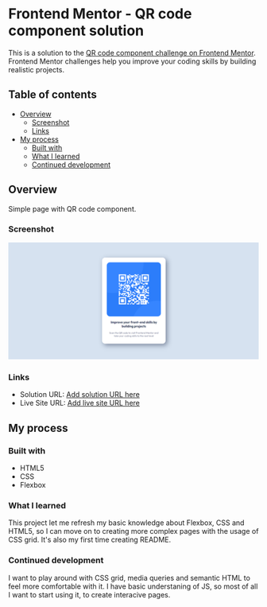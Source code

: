 # Frontend Mentor - QR code component solution

This is a solution to the [QR code component challenge on Frontend Mentor](https://www.frontendmentor.io/challenges/qr-code-component-iux_sIO_H). Frontend Mentor challenges help you improve your coding skills by building realistic projects. 

## Table of contents

- [Overview](#overview)
  - [Screenshot](#screenshot)
  - [Links](#links)
- [My process](#my-process)
  - [Built with](#built-with)
  - [What I learned](#what-i-learned)
  - [Continued development](#continued-development)

## Overview
Simple page with QR code component.

### Screenshot
![](./images/screenshot.png)

### Links
- Solution URL: [Add solution URL here](https://your-solution-url.com)
- Live Site URL: [Add live site URL here](https://your-live-site-url.com)


## My process

### Built with
- HTML5
- CSS
- Flexbox

### What I learned
This project let me refresh my basic knowledge about Flexbox, CSS and HTML5, so I can move on to creating more complex pages with the usage of  CSS grid. It's also my first time creating README.

### Continued development
I want to play around with CSS grid, media queries and semantic HTML to feel more comfortable with it. I have basic understaning of JS, so most of all I want to start using it, to create interacive pages.